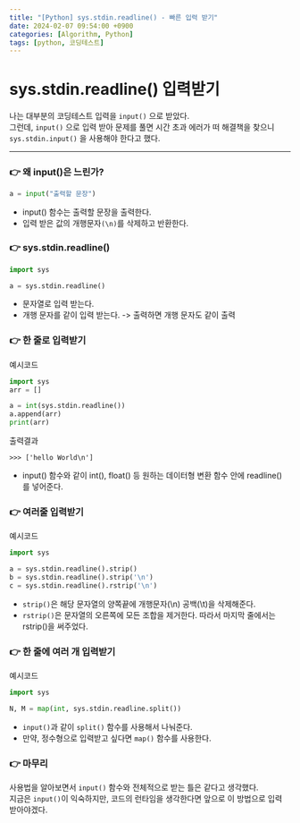 ```yaml
---
title: "[Python] sys.stdin.readline() - 빠른 입력 받기"
date: 2024-02-07 09:54:00 +0900
categories: [Algorithm, Python]
tags: [python, 코딩테스트]
---
```


# sys.stdin.readline() 입력받기
나는 대부분의 코딩테스트 입력을 `input()` 으로 받았다.  
그런데, `input()` 으로 입력 받아 문제를 풀면 시간 초과 에러가 떠 해결책을 찾으니 `sys.stdin.input()` 을 사용해야 한다고 했다.  

---

### 👉 왜 input()은 느린가?

```python
a = input("출력할 문장")
```

- input() 함수는 출력할 문장을 출력한다.
- 입력 받은 값의 개행문자`(\n)`를 삭제하고 반환한다.
     

### 👉 sys.stdin.readline()
```python
import sys

a = sys.stdin.readline()
```
- 문자열로 입력 받는다.
- 개행 문자를 같이 입력 받는다.
  -> 출력하면 개행 문자도 같이 출력


### 👉 한 줄로 입력받기
예시코드
```python
import sys
arr = []

a = int(sys.stdin.readline())
a.append(arr)
print(arr)
```
출력결과
```
>>> ['hello World\n']
```

- input() 함수와 같이 int(), float() 등 원하는 데이터형 변환 함수 안에 readline() 를 넣어준다.


### 👉 여러줄 입력받기
예시코드
```python
import sys

a = sys.stdin.readline().strip()
b = sys.stdin.readline().strip('\n')
c = sys.stdin.readline().rstrip('\n')
```
- `strip()`은 해당 문자열의 양쪽끝에 개행문자(\n) 공백(\t)을 삭제해준다.
- `rstrip()`은 문자열의 오른쪽에 모든 조합을 제거한다. 따라서 마지막 줄에서는 rstrip()을 써주었다.

### 👉 한 줄에 여러 개 입력받기
예시코드
```python
import sys

N, M = map(int, sys.stdin.readline.split())
```
- `input()`과 같이 `split()` 함수를 사용해서 나눠준다.
- 만약, 정수형으로 입력받고 싶다면 `map()` 함수를 사용한다.
  
### 👉 마무리
사용법을 알아보면서 `input()` 함수와 전체적으로 받는 틀은 같다고 생각했다.   
지금은 `input()`이 익숙하지만, 코드의 런타임을 생각한다면 앞으로 이 방법으로 입력 받아야겠다.  